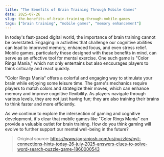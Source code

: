 ```yaml
---
title: "The Benefits of Brain Training Through Mobile Games"
date: 2025-07-26
slug: the-benefits-of-brain-training-through-mobile-games
tags: ["brain training", "mobile games", "memory enhancement"]
---
```

In today's fast-paced digital world, the importance of brain training cannot be overstated. Engaging in activities that challenge our cognitive abilities can lead to improved memory, enhanced focus, and even stress relief. Mobile games, particularly those designed with these benefits in mind, can serve as an effective tool for mental exercise. One such game is "Color Rings Mania," which not only entertains but also encourages players to think critically and react quickly.

"Color Rings Mania" offers a colorful and engaging way to stimulate your brain while enjoying some leisure time. The game's mechanics require players to match colors and strategize their moves, which can enhance memory and improve cognitive flexibility. As players navigate through various levels, they are not just having fun; they are also training their brains to think faster and more efficiently.

As we continue to explore the intersection of gaming and cognitive development, it's clear that mobile games like "Color Rings Mania" can provide a valuable outlet for brain training. How do you think gaming will evolve to further support our mental well-being in the future?
> Original source: https://www.jagranjosh.com/us/puzzles/nyt-connections-hints-today-26-july-2025-answers-clues-to-solve-word-search-puzzle-game-1860000543